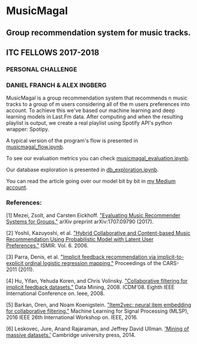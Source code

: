 # MusicMagal
## Group recommendation system for music tracks.


## ITC FELLOWS 2017-2018
### PERSONAL CHALLENGE
### DANIEL FRANCH & ALEX INGBERG


MusicMagal is a group recommendation system that recommends n music tracks to a group of m users considering all of the m users preferences into account.
To achieve this we've based our machine learning and deep learning models in Last.Fm data. After computing and when the resulting playlist is output, we create a real playlist using Spotify API's python wrapper: Spotipy.

A typical version of the program's flow is presented in [musicmagal_flow.ipynb](musicmagal_flow.ipynb).

To see our evaluation metrics you can check [musicmagal_evaluation.ipynb](musicmagal_evaluation.ipynb).

Our database exploration is presented in [db_exploration.ipynb](db_exploration.ipynb).

You can read the article going over our model bit by bit in [my Medium account](https://medium.com/p/c93e9dabd01a/edit).



### References:

[1] Mezei, Zsolt, and Carsten Eickhoff. ["Evaluating Music Recommender Systems for Groups."](papers/Evaluating_Music_Recommender_Systems_for_Groups.pdf) arXiv preprint arXiv:1707.09790 (2017).

[2] Yoshii, Kazuyoshi, et al. ["Hybrid Collaborative and Content-based Music Recommendation Using Probabilistic Model with Latent User Preferences."](papers/Hybrid_Collaborative_and_Content-based_Music_Recommendation.pdf) ISMIR. Vol. 6. 2006.

[3] Parra, Denis, et al. ["Implicit feedback recommendation via implicit-to-explicit ordinal logistic regression mapping."](papers/Implicit_Feedback_Recommendation.pdf) Proceedings of the CARS-2011 (2011).

[4] Hu, Yifan, Yehuda Koren, and Chris Volinsky. ["Collaborative filtering for implicit feedback datasets."](papers/cf-hkmethod.pdf) Data Mining, 2008. ICDM'08. Eighth IEEE International Conference on. Ieee, 2008.

[5] Barkan, Oren, and Noam Koenigstein. ["Item2vec: neural item embedding for collaborative filtering."](papers/item2vec.pdf) Machine Learning for Signal Processing (MLSP), 2016 IEEE 26th International Workshop on. IEEE, 2016.

[6] Leskovec, Jure, Anand Rajaraman, and Jeffrey David Ullman. ['Mining of massive datasets.'](papers/Recommendation_Systems.pdf) Cambridge university press, 2014.
